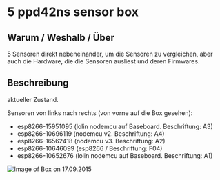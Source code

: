 # 5 ppd42ns sensor box

## Warum / Weshalb / Über

5 Sensoren direkt nebeneinander, um die Sensoren zu vergleichen,
aber auch die Hardware, die die Sensoren ausliest und deren Firmwares.


## Beschreibung

aktueller Zustand.

Sensoren von links nach rechts (von vorne auf die Box gesehen):

* esp8266-15951095 (lolin nodemcu auf Baseboard. Beschriftung: A3)
* esp8266-10696119 (nodemcu v2. Beschriftung: A4)
* esp8266-16562418 (nodemcu v3. Beschriftung: A2)
* esp8266-10646099 (esp8266 / Beschriftung: F04)
* esp8266-10652676 (lolin nodemcu auf Baseboard. Beschriftung: A1)

![Image of Box on 17.09.2015](https://raw.githubusercontent.com/opendata-stuttgart/meta/master/5sensorbox/IMG_20150917_172612.jpg)
